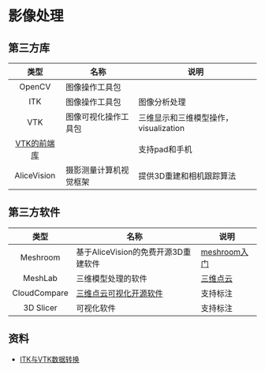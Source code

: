 # 影像处理

## 第三方库
| 类型 | 名称 | 说明 |
| :----: | ---- | ---- |
| OpenCV | 图像操作工具包 |  |
| ITK | 图像操作工具包 | 图像分析处理 |
| VTK | 图像可视化操作工具包 | 三维显示和三维模型操作，visualization |
| [VTK的前端库](https://kitware.github.io/vtk-js/) |  | 支持pad和手机 |
| AliceVision | 摄影测量计算机视觉框架 | 提供3D重建和相机跟踪算法 |

## 第三方软件
| 类型 | 名称 | 说明 |
| :----: | ---- | ---- |
| Meshroom | 基于AliceVision的免费开源3D重建软件 | [meshroom入门](https://blog.csdn.net/HJZ11/article/details/108520361) |
| MeshLab | 三维模型处理的软件 | [三维点云](https://blog.csdn.net/jumencibaliang92/article/details/97135538) |
| CloudCompare | [三维点云可视化开源软件](https://zhuanlan.zhihu.com/p/613329264) | 支持标注 |
| 3D Slicer | 可视化软件 | 支持标注 |

## 资料
* [ITK与VTK数据转换](https://blog.csdn.net/menjiawan/article/details/47283809)
